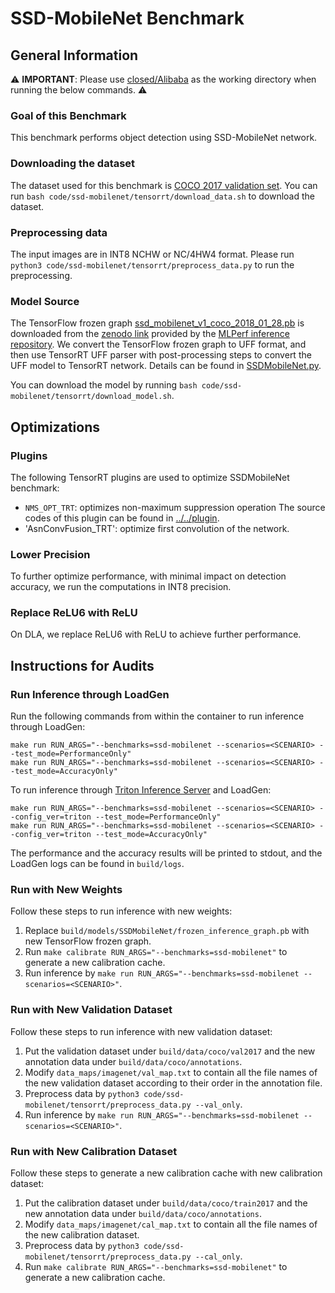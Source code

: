 # SSD-MobileNet Benchmark

## General Information

:warning: **IMPORTANT**: Please use [closed/Alibaba](closed/Alibaba) as the working directory when
running the below commands. :warning:

### Goal of this Benchmark

This benchmark performs object detection using SSD-MobileNet network.

### Downloading the dataset

The dataset used for this benchmark is [COCO 2017 validation set](http://images.cocodataset.org/zips/val2017.zip). You can run `bash code/ssd-mobilenet/tensorrt/download_data.sh` to download the dataset.

### Preprocessing data

The input images are in INT8 NCHW or NC/4HW4 format. Please run `python3 code/ssd-mobilenet/tensorrt/preprocess_data.py` to run the preprocessing.

### Model Source

The TensorFlow frozen graph [ssd_mobilenet_v1_coco_2018_01_28.pb](ssd_mobilenet_v1_coco_2018_01_28.pb) is downloaded from the [zenodo link](http://download.tensorflow.org/models/object_detection/ssd_mobilenet_v1_coco_2018_01_28.tar.gz) provided by the [MLPerf inference repository](https://github.com/mlperf/inference/tree/master/vision/classification_and_detection). We convert the TensorFlow frozen graph to UFF format, and then use TensorRT UFF parser with post-processing steps to convert the UFF model to TensorRT network. Details can be found in [SSDMobileNet.py](SSDMobileNet.py).

You can download the model by running `bash code/ssd-mobilenet/tensorrt/download_model.sh`.

## Optimizations

### Plugins

The following TensorRT plugins are used to optimize SSDMobileNet benchmark:
- `NMS_OPT_TRT`: optimizes non-maximum suppression operation
The source codes of this plugin can be found in [../../plugin](../../plugin).
- 'AsnConvFusion_TRT': optimize first convolution of the network.

### Lower Precision

To further optimize performance, with minimal impact on detection accuracy, we run the computations in INT8 precision.

### Replace ReLU6 with ReLU

On DLA, we replace ReLU6 with ReLU to achieve further performance.

## Instructions for Audits

### Run Inference through LoadGen

Run the following commands from within the container to run inference through LoadGen:

```
make run RUN_ARGS="--benchmarks=ssd-mobilenet --scenarios=<SCENARIO> --test_mode=PerformanceOnly"
make run RUN_ARGS="--benchmarks=ssd-mobilenet --scenarios=<SCENARIO> --test_mode=AccuracyOnly"
```

To run inference through [Triton Inference Server](https://github.com/triton-inference-server/server) and LoadGen:

```
make run RUN_ARGS="--benchmarks=ssd-mobilenet --scenarios=<SCENARIO> --config_ver=triton --test_mode=PerformanceOnly"
make run RUN_ARGS="--benchmarks=ssd-mobilenet --scenarios=<SCENARIO> --config_ver=triton --test_mode=AccuracyOnly"
```

The performance and the accuracy results will be printed to stdout, and the LoadGen logs can be found in `build/logs`.

### Run with New Weights

Follow these steps to run inference with new weights:

1. Replace `build/models/SSDMobileNet/frozen_inference_graph.pb` with new TensorFlow frozen graph.
2. Run `make calibrate RUN_ARGS="--benchmarks=ssd-mobilenet"` to generate a new calibration cache.
3. Run inference by `make run RUN_ARGS="--benchmarks=ssd-mobilenet --scenarios=<SCENARIO>"`.

### Run with New Validation Dataset

Follow these steps to run inference with new validation dataset:

1. Put the validation dataset under `build/data/coco/val2017` and the new annotation data under `build/data/coco/annotations`.
2. Modify `data_maps/imagenet/val_map.txt` to contain all the file names of the new validation dataset according to their order in the annotation file.
3. Preprocess data by `python3 code/ssd-mobilenet/tensorrt/preprocess_data.py --val_only`.
4. Run inference by `make run RUN_ARGS="--benchmarks=ssd-mobilenet --scenarios=<SCENARIO>"`.

### Run with New Calibration Dataset

Follow these steps to generate a new calibration cache with new calibration dataset:

1. Put the calibration dataset under `build/data/coco/train2017` and the new annotation data under `build/data/coco/annotations`.
2. Modify `data_maps/imagenet/cal_map.txt` to contain all the file names of the new calibration dataset.
3. Preprocess data by `python3 code/ssd-mobilenet/tensorrt/preprocess_data.py --cal_only`.
4. Run `make calibrate RUN_ARGS="--benchmarks=ssd-mobilenet"` to generate a new calibration cache.
